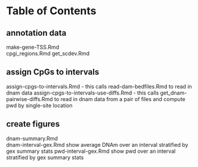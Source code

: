 # Table of Contents

## annotation data
make-gene-TSS.Rmd         
cpgi_regions.Rmd
get_scdev.Rmd

## assign CpGs to intervals
assign-cpgs-to-intervals.Rmd            - this calls read-dam-bedfiles.Rmd to read in dnam data
assign-cpgs-to-intervals-use-diffs.Rmd  - this calls get_dnam-pairwise-diffs.Rmd to read in dnam data from a pair of files and compute pwd by single-site location


## create figures
dnam-summary.Rmd            
dnam-interval-gex.Rmd       show average DNAm over an interval stratified by gex summary stats
 pwd-interval-gex.Rmd       show pwd over an interval stratified by gex summary stats